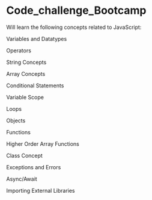 # Code_challenge_Bootcamp

Will learn the following concepts related to JavaScript:

Variables and Datatypes

Operators

String Concepts

Array Concepts

Conditional Statements

Variable Scope

Loops

Objects

Functions

Higher Order Array Functions

Class Concept

Exceptions and Errors

Async/Await

Importing External Libraries
